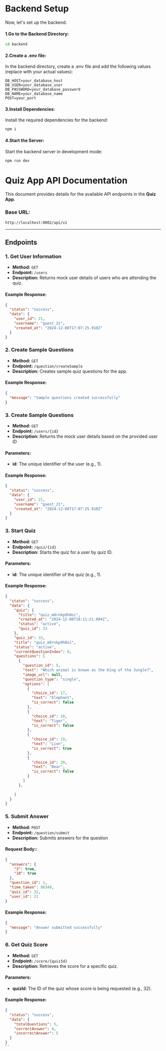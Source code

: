 # Backend Setup
Now, let's set up the backend.
#### 1.Go to the Backend Directory:
```bash
cd backend
```
#### 2.Create a .env file:
In the backend directory, create a .env file and add the following values (replace with your actual values):
```text
DB_HOST=your_database_host
DB_USER=your_database_user
DB_PASSWORD=your_database_password
DB_NAME=your_database_name
POST=your_port
```

#### 3.Install Dependencies:
Install the required dependencies for the backend:
```bash
npm i
```
#### 4.Start the Server:
Start the backend server in development mode:
```bash
npm run dev
```

# Quiz App API Documentation

This document provides details for the available API endpoints in the **Quiz App**.

### **Base URL:**
`http://localhost:8002/api/v1`

---

## **Endpoints**

### **1. Get User Information**
- **Method:** `GET`
- **Endpoint:** `/users`
- **Description:** Returns mock user details of users who are attending the quiz.

#### Example Response:
```json
{
  "status": "success",
  "data": {
    "user_id": 21,
    "username": "guest_21",
    "created_at": "2024-12-08T17:07:25.910Z"
  }
}
```
### **2. Create Sample Questions**
- **Method:** `GET`
- **Endpoint:** `/question/createSample`
- **Description:** Creates sample quiz questions for the app.

#### Example Response:
```json
{
  "message": "Sample questions created successfully"
}
```

### **3. Create Sample Questions**
- **Method:** `GET`
- **Endpoint:** `/users/{id}`
- **Description:** Returns the mock user details based on the provided user ID
#### Parameters:
- **id**: The unique identifier of the user (e.g., 1).
#### Example Response:
```json
{
  "status": "success",
  "data": {
    "user_id": 21,
    "username": "guest_21",
    "created_at": "2024-12-08T17:07:25.910Z"
  }
}
```

### **3. Start Quiz**
- **Method:** `GET`
- **Endpoint:** `/quiz/{id}`
- **Description:** Starts the quiz for a user by quiz ID.
#### Parameters:
- **id**: The unique identifier of the quiz (e.g., 1).
#### Example Response:
```json
{
  "status": "success",
  "data": {
    "quiz": {
      "title": "quiz_m8rnkp9h0oi",
      "created_at": "2024-12-08T18:11:21.084Z",
      "status": "active",
      "quiz_id": 33
    },
    "quiz_id": 33,
    "title": "quiz_m8rnkp9h0oi",
    "status": "active",
    "currentQuestionIndex": 0,
    "questions": [
      {
        "question_id": 5,
        "text": "Which animal is known as the King of the Jungle?",
        "image_url": null,
        "question_type": "single",
        "options": [
          {
            "choice_id": 17,
            "text": "Elephant",
            "is_correct": false
          },
          {
            "choice_id": 18,
            "text": "Tiger",
            "is_correct": false
          },
          {
            "choice_id": 19,
            "text": "Lion",
            "is_correct": true
          },
          {
            "choice_id": 20,
            "text": "Bear",
            "is_correct": false
          }
        ]
      },
      
    ]
  }
}
```
### **5. Submit Answer**
- **Method:** `POST`
- **Endpoint:** `/question/submit`
- **Description:** Submits answers for the question
#### Request Body::
```json
{
  "answers": {
    "3": true,
    "10": true
  },
  "question_id": 1,
  "time_taken": 90340,
  "quiz_id": 32,
  "user_id": 21
}
```
#### Example Response:
```json
{
  "message": "Answer submitted successfully"
}
```

### **6. Get Quiz Score**
- **Method:** `GET`
- **Endpoint:** `/score/{quizId}`
- **Description:** Retrieves the score for a specific quiz.
#### Parameters:
- **quizId**: The ID of the quiz whose score is being requested (e.g., 32).
#### Example Response:
```json
{
  "status": "success",
  "data": {
    "totalQuestions": 5,
    "correctAnswer": 0,
    "incorrectAnswer": 5
  }
}
``

